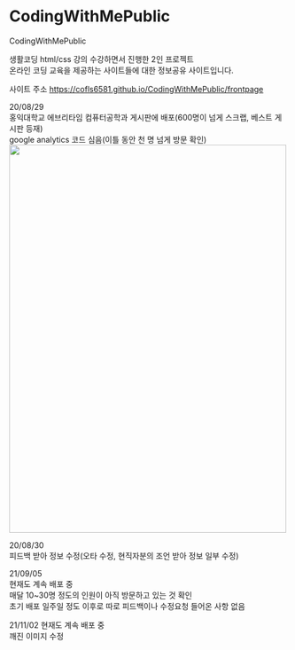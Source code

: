 # CodingWithMePublic
CodingWithMePublic

생활코딩 html/css 강의 수강하면서 진행한 2인 프로젝트  
온라인 코딩 교육을 제공하는 사이트들에 대한 정보공유 사이트입니다.

사이트 주소
https://cofls6581.github.io/CodingWithMePublic/frontpage

20/08/29  
홍익대학교 에브리타임 컴퓨터공학과 게시판에 배포(600명이 넘게 스크랩, 베스트 게시판 등재)  
google analytics 코드 심음(이틀 동안 천 명 넘게 방문 확인)  
<img src="https://user-images.githubusercontent.com/67696767/139728614-6cd92b78-7875-4682-9ac3-177c31200bf1.png" width="500" height="700"/>


20/08/30  
피드백 받아 정보 수정(오타 수정, 현직자분의 조언 받아 정보 일부 수정)  

21/09/05  
현재도 계속 배포 중  
매달 10~30명 정도의 인원이 아직 방문하고 있는 것 확인  
초기 배포 일주일 정도 이후로 따로 피드백이나 수정요청 들어온 사항 없음

21/11/02
현재도 계속 배포 중  
깨진 이미지 수정

